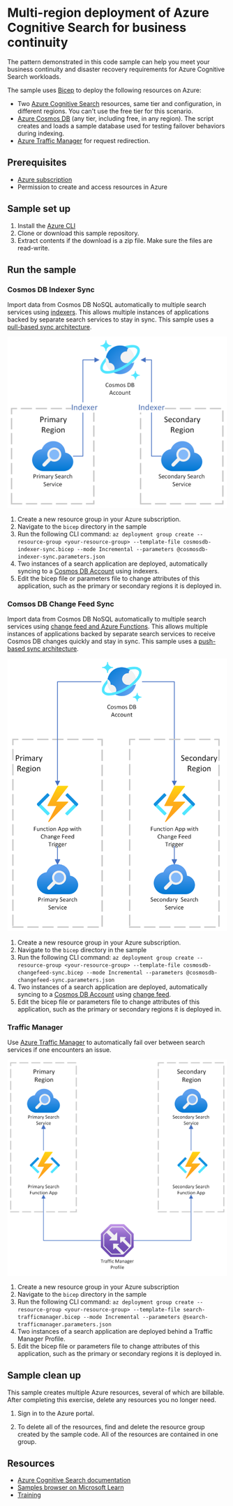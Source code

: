 # Multi-region deployment of Azure Cognitive Search for business continuity

The pattern demonstrated in this code sample can help you meet your business continuity and disaster recovery requirements for Azure Cognitive Search workloads.

The sample uses [Bicep](https://learn.microsoft.com/azure/azure-resource-manager/bicep/overview?tabs=bicep) to deploy the following resources on Azure:

+ Two [Azure Cognitive Search](https://learn.microsoft.com/azure/search/search-create-service-portal) resources, same tier and configuration, in different regions. You can't use the free tier for this scenario.
+ [Azure Cosmos DB](https://learn.microsoft.com/azure/cosmos-db/try-free?tabs=nosql) (any tier, including free, in any region). The script creates and loads a sample database used for testing failover behaviors during indexing.
+ [Azure Traffic Manager](https://learn.microsoft.com/azure/traffic-manager/) for request redirection.

## Prerequisites

+ [Azure subscription](https://azure.microsoft.com/free/)
+ Permission to create and access resources in Azure

## Sample set up

1. Install the [Azure CLI](https://learn.microsoft.com/cli/azure/install-azure-cli)
1. Clone or download this sample repository.
1. Extract contents if the download is a zip file. Make sure the files are read-write.

## Run the sample

### Cosmos DB Indexer Sync

Import data from Cosmos DB NoSQL automatically to multiple search services using [indexers](https://learn.microsoft.com/azure/search/search-howto-index-cosmosdb). This allows multiple instances of applications backed by separate search services to stay in sync. This sample uses a [pull-based sync architecture](https://learn.microsoft.com/azure/search/search-what-is-data-import#pulling-data-into-an-index).

![Cosmos DB Indexer Sync Architecture](./media/IndexerSyncArchitecture.png)

1. Create a new resource group in your Azure subscription.
1. Navigate to the `bicep` directory in the sample
1. Run the following CLI command:
`az deployment group create --resource-group <your-resource-group> --template-file cosmosdb-indexer-sync.bicep --mode Incremental --parameters @cosmosdb-indexer-sync.parameters.json
`
1. Two instances of a search application are deployed, automatically syncing to a [Cosmos DB Account](https://learn.microsoft.com/azure/cosmos-db/resource-model) using indexers.
1. Edit the bicep file or parameters file to change attributes of this application, such as the primary or secondary regions it is deployed in.

### Comsos DB Change Feed Sync

Import data from Cosmos DB NoSQL automatically to multiple search services using [change feed and Azure Functions](https://learn.microsoft.com/azure/cosmos-db/nosql/change-feed-functions). This allows multiple instances of applications backed by separate search services to receive Cosmos DB changes quickly and stay in sync. This sample uses a [push-based sync architecture](https://learn.microsoft.com/azure/search/search-what-is-data-import#pushing-data-to-an-index).

![Cosmos DB Change Feed Sync Architecture](./media/ChangeFeedSyncArchitecture.png)

1. Create a new resource group in your Azure subscription.
1. Navigate to the `bicep` directory in the sample
1. Run the following CLI command:
`az deployment group create --resource-group <your-resource-group> --template-file cosmosdb-changefeed-sync.bicep --mode Incremental --parameters @cosmosdb-changefeed-sync.parameters.json
`
1. Two instances of a search application are deployed, automatically syncing to a [Cosmos DB Account](https://learn.microsoft.com/azure/cosmos-db/resource-model) using [change feed](https://learn.microsoft.com/azure/cosmos-db/nosql/change-feed-functions).
1. Edit the bicep file or parameters file to change attributes of this application, such as the primary or secondary regions it is deployed in.

### Traffic Manager

Use [Azure Traffic Manager](https://learn.microsoft.com/azure/traffic-manager/) to automatically fail over between search services if one encounters an issue.

![Traffic Manager Architecture](./media/TrafficManagerArchitecture.png)

1. Create a new resource group in your Azure subscription
1. Navigate to the `bicep` directory in the sample
1. Run the following CLI command:
`az deployment group create --resource-group <your-resource-group> --template-file search-trafficmanager.bicep --mode Incremental --parameters @search-trafficmanager.parameters.json
`
1. Two instances of a search application are deployed behind a Traffic Manager Profile.
1. Edit the bicep file or parameters file to change attributes of this application, such as the primary or secondary regions it is deployed in.

## Sample clean up

This sample creates multiple Azure resources, several of which are billable. After completing this exercise, delete any resources you no longer need.

1. Sign in to the Azure portal.

1. To delete all of the resources, find and delete the resource group created by the sample code. All of the resources are contained in one group.

## Resources

+ [Azure Cognitive Search documentation](https://learn.microsoft.com/azure/search/)
+ [Samples browser on Microsoft Learn](https://learn.microsoft.com/samples/browse/)
+ [Training](https://learn.microsoft.com/training/)